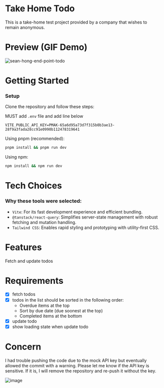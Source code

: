 # Take Home Todo

This is a take-home test project provided by a company that wishes to remain anonymous.

# Preview (GIF Demo)

![sean-hong-end-point-todo](https://github.com/user-attachments/assets/26dda5eb-0b8e-4aec-9651-b27804adb4cc)

# Getting Started

### Setup

Clone the repository and follow these steps:

MUST add `.env` file and add line below

```.env
VITE_PUBLIC_API_KEY=PMAK-65a6d95a73d7f315b0b3ae13-28f9a3fada28cc91e0990b112478319641
```

Using pnpm (recommended):

```bash
pnpm install && pnpm run dev
```

Using npm:

```bash
npm install && npm run dev
```

# Tech Choices

### Why these tools were selected:

- `Vite`: For its fast development experience and efficient bundling.
- `@tanstack/react-query`: Simplifies server-state management with robust fetching and mutation handling.
- `Tailwind CSS`: Enables rapid styling and prototyping with utility-first CSS.

# Features

Fetch and update todos

# Requirements

- [x] fetch todos
- [x] todos in the list should be sorted in the following order:
  - Overdue items at the top
  - Sort by due date (due soonest at the top)
  - Completed items at the bottom
- [x] update todo
- [x] show loading state when update todo

# Concern

I had trouble pushing the code due to the mock API key but eventually allowed the commit with a warning. Please let me know if the API key is sensitive. If it is, I will remove the repository and re-push it without the key.

![image](https://github.com/user-attachments/assets/a20d7259-06b6-4544-a27d-41b02a75eac8)
